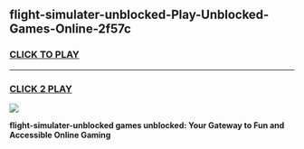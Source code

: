 
## flight-simulater-unblocked-Play-Unblocked-Games-Online-2f57c
<h3>
<a href="https://premium76.site?title=flight-simulater-unblocked&ref=25A">CLICK TO PLAY</a></h3>
<hr>

<h3>
<a href="https://premium76.site?title=flight-simulater-unblocked&ref=25A">CLICK 2 PLAY</a>
  
</h3>

<a href="https://premium76.site?title=flight-simulater-unblocked&ref=25A"><img src="https://clearcache.store/games.png"></a>


**flight-simulater-unblocked games unblocked: Your Gateway to Fun and Accessible Online Gaming**
